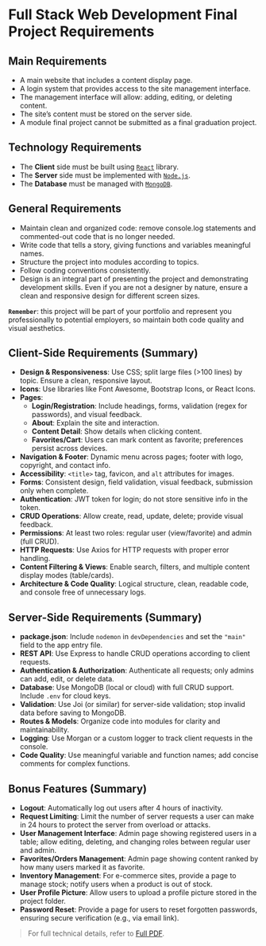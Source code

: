 # Full Stack Web Development Final Project Requirements

## Main Requirements

-   A main website that includes a content display page.
-   A login system that provides access to the site management interface.
-   The management interface will allow: adding, editing, or deleting content.
-   The site’s content must be stored on the server side.
-   A module final project cannot be submitted as a final graduation project.

## Technology Requirements

-   The **Client** side must be built using [`React`](https://react.dev/) library.
-   The **Server** side must be implemented with [`Node.js`](https://nodejs.org/en).
-   The **Database** must be managed with [`MongoDB`](https://www.mongodb.com/).

## General Requirements

-   Maintain clean and organized code: remove console.log statements and commented-out code that is no longer needed.
-   Write code that tells a story, giving functions and variables meaningful names.
-   Structure the project into modules according to topics.
-   Follow coding conventions consistently.
-   Design is an integral part of presenting the project and demonstrating development skills. Even if you are not a designer by nature, ensure a clean and responsive design for different screen sizes.

**`Remember`**: this project will be part of your portfolio and represent you professionally to potential employers, so maintain both code quality and visual aesthetics.

## Client-Side Requirements (Summary)

-   **Design & Responsiveness**: Use CSS; split large files (>100 lines) by topic. Ensure a clean, responsive layout.
-   **Icons**: Use libraries like Font Awesome, Bootstrap Icons, or React Icons.
-   **Pages**:
    -   **Login/Registration**: Include headings, forms, validation (regex for passwords), and visual feedback.
    -   **About**: Explain the site and interaction.
    -   **Content Detail**: Show details when clicking content.
    -   **Favorites/Cart**: Users can mark content as favorite; preferences persist across devices.
-   **Navigation & Footer**: Dynamic menu across pages; footer with logo, copyright, and contact info.
-   **Accessibility**: `<title>` tag, favicon, and `alt` attributes for images.
-   **Forms**: Consistent design, field validation, visual feedback, submission only when complete.
-   **Authentication**: JWT token for login; do not store sensitive info in the token.
-   **CRUD Operations**: Allow create, read, update, delete; provide visual feedback.
-   **Permissions**: At least two roles: regular user (view/favorite) and admin (full CRUD).
-   **HTTP Requests**: Use Axios for HTTP requests with proper error handling.
-   **Content Filtering & Views**: Enable search, filters, and multiple content display modes (table/cards).
-   **Architecture & Code Quality**: Logical structure, clean, readable code, and console free of unnecessary logs.

## Server-Side Requirements (Summary)

-   **package.json**: Include `nodemon` in `devDependencies` and set the `"main"` field to the app entry file.
-   **REST API**: Use Express to handle CRUD operations according to client requests.
-   **Authentication & Authorization**: Authenticate all requests; only admins can add, edit, or delete data.
-   **Database**: Use MongoDB (local or cloud) with full CRUD support. Include `.env` for cloud keys.
-   **Validation**: Use Joi (or similar) for server-side validation; stop invalid data before saving to MongoDB.
-   **Routes & Models**: Organize code into modules for clarity and maintainability.
-   **Logging**: Use Morgan or a custom logger to track client requests in the console.
-   **Code Quality**: Use meaningful variable and function names; add concise comments for complex functions.

## Bonus Features (Summary)

-   **Logout**: Automatically log out users after 4 hours of inactivity.
-   **Request Limiting**: Limit the number of server requests a user can make in 24 hours to protect the server from overload or attacks.
-   **User Management Interface**: Admin page showing registered users in a table; allow editing, deleting, and changing roles between regular user and admin.
-   **Favorites/Orders Management**: Admin page showing content ranked by how many users marked it as favorite.
-   **Inventory Management**: For e-commerce sites, provide a page to manage stock; notify users when a product is out of stock.
-   **User Profile Picture**: Allow users to upload a profile picture stored in the project folder.
-   **Password Reset**: Provide a page for users to reset forgotten passwords, ensuring secure verification (e.g., via email link).

> For full technical details, refer to [Full PDF](assets/Final_Project_Instructions.pdf).
